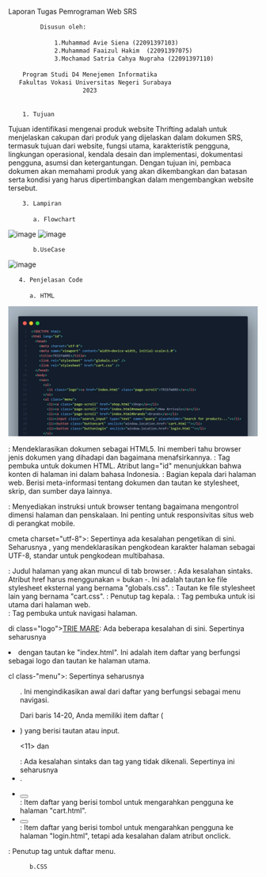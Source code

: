 Laporan Tugas Pemrograman Web SRS 

             Disusun oleh:

                 1.Muhammad Avie Siena (22091397103)
                 2.Muhammad Faaizul Hakim  (22091397075)
                 3.Mochamad Satria Cahya Nugraha (22091397110)

        Program Studi D4 Menejemen Informatika 
       Fakultas Vokasi Universitas Negeri Surabaya 
                         2023


        1. Tujuan
        
 Tujuan identifikasi mengenai produk website Thrifting adalah untuk menjelaskan cakupan 
dari produk yang dijelaskan dalam dokumen SRS, termasuk tujuan dari website, fungsi utama, karakteristik 
pengguna, lingkungan operasional, kendala desain dan implementasi, dokumentasi pengguna, asumsi dan 
ketergantungan. Dengan tujuan ini, pembaca dokumen akan memahami produk yang akan dikembangkan dan
 batasan serta kondisi yang harus dipertimbangkan dalam mengembangkan website tersebut.

        3. Lampiran

           a. Flowchart
              
<img width="278" alt="image" src="https://github.com/22091397103-MohammadAvieSienaMIC22/PEMWEB-7/assets/144098631/f11b06e3-13b5-41cd-8a51-1c5b4dcf4026">

<img width="208" alt="image" src="https://github.com/22091397103-MohammadAvieSienaMIC22/PEMWEB-7/assets/144098631/8c0d74eb-666e-4ee6-9768-740e3e7f37ea">

           b.UseCase 

<img width="296" alt="image" src="https://github.com/22091397103-MohammadAvieSienaMIC22/PEMWEB-7/assets/144098631/ce2b5675-a9fc-42db-b70f-d4ae7aece3f7">


       4. Penjelasan Code

          a. HTML
![Alt text](image.png)
<!DOCTYPE html>: Mendeklarasikan dokumen sebagai HTML5. Ini memberi tahu browser jenis dokumen yang dihadapi dan bagaimana menafsirkannya.

<html lang="id">: Tag pembuka untuk dokumen HTML. Atribut lang="id" menunjukkan bahwa konten di halaman ini dalam bahasa Indonesia.
  
<head>: Bagian kepala dari halaman web. Berisi meta-informasi tentang dokumen dan tautan ke stylesheet, skrip, dan sumber daya lainnya.
  
<meta name="viewport" content="width=device-width, initial-scale=1.0">: Menyediakan instruksi untuk browser tentang bagaimana mengontrol dimensi halaman dan penskalaan. Ini penting untuk responsivitas situs web di perangkat mobile.

cmeta charset="utf-8">: Sepertinya ada kesalahan pengetikan di sini. Seharusnya <meta charset="utf-8">, yang mendeklarasikan pengkodean karakter halaman sebagai UTF-8, standar untuk pengkodean multibahasa.

<title>#TEFNARF</title>: Judul halaman yang akan muncul di tab browser.

<link rel="stylesheet" href-"globals.css" />: Ada kesalahan sintaks. Atribut href harus menggunakan = bukan -. Ini adalah tautan ke file stylesheet eksternal yang bernama "globals.css".

<link rel="stylesheet" href="cart.css" />: Tautan ke file stylesheet lain yang bernama "cart.css".

</head>: Penutup tag kepala.

<body>: Tag pembuka untuk isi utama dari halaman web.
  
<nav>: Tag pembuka untuk navigasi halaman.
  
di class="logo"><a href="index.ht index.html" class="page-scroll">TRIE MARE</a></LI>: Ada beberapa kesalahan di sini. Sepertinya seharusnya <li class="logo"> dengan tautan ke "index.html". Ini adalah item daftar yang berfungsi sebagai logo dan tautan ke halaman utama.
  
cl class-"menu">: Sepertinya seharusnya <ul class="menu">. Ini mengindikasikan awal dari daftar yang berfungsi sebagai menu navigasi.
  
Dari baris 14-20, Anda memiliki item daftar (<li>) yang berisi tautan atau input.
  
<11> dan </li>: Ada kesalahan sintaks dan tag yang tidak dikenali. Sepertinya ini seharusnya <li>.
  
<li><button class="buttoncart" onclick="window.location.href='cart.html"></li>: Item daftar yang berisi tombol untuk mengarahkan pengguna ke halaman "cart.html".
  
<li><button class="buttonlogin" onclick="window.location.href="login.html""></li>: Item daftar yang berisi tombol untuk mengarahkan pengguna ke halaman "login.html", tetapi ada kesalahan dalam atribut onclick.
  
</ul>: Penutup tag untuk daftar menu.


          b.CSS


 
